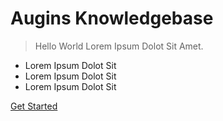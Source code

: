 # Augins Knowledgebase

> Hello World Lorem Ipsum Dolot Sit Amet.

- Lorem Ipsum Dolot Sit
- Lorem Ipsum Dolot Sit
- Lorem Ipsum Dolot Sit

[Get Started](#docsify)
